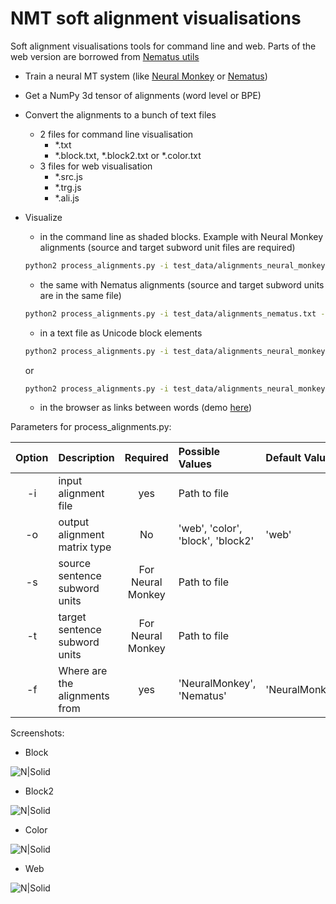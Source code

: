 # NMT soft alignment visualisations
Soft alignment visualisations tools for command line and web. Parts of the web version are borrowed from [Nematus utils](https://github.com/rsennrich/nematus/tree/master/utils)
  - Train a neural MT system (like [Neural Monkey](https://github.com/ufal/neuralmonkey/) or [Nematus](https://github.com/rsennrich/nematus/))
  - Get a NumPy 3d tensor of alignments (word level or BPE)
  - Convert the alignments to a bunch of text files
    - 2 files for command line visualisation
		- *.txt
		- *.block.txt, *.block2.txt or *.color.txt
    - 3 files for web visualisation
		- *.src.js
		- *.trg.js
		- *.ali.js
  
  - Visualize
    - in the command line as shaded blocks. Example with Neural Monkey alignments (source and target subword unit files are required)
    ```sh
    python2 process_alignments.py -i test_data/alignments_neural_monkey.npy -o color -s test_data/test.src.en.bpe -t test.out.lv.bpe -f NeuralMonkey
    ```
    - the same with Nematus alignments (source and target subword units are in the same file)
    ```sh
    python2 process_alignments.py -i test_data/alignments_nematus.txt -o color -f Nematus
    ```
	- in a text file as Unicode block elements
    ```sh
    python2 process_alignments.py -i test_data/alignments_neural_monkey.npy -o block -s test_data/test.src.en.bpe -t test.out.lv.bpe -f NeuralMonkey
    ```
	or
    ```sh
    python2 process_alignments.py -i test_data/alignments_neural_monkey.npy -o block2 -s test_data/test.src.en.bpe -t test.out.lv.bpe -f NeuralMonkey
    ```
	- in the browser as links between words (demo [here](http://lielakeda.lv/other/NLP/alignments/?s=19))

Parameters for process_alignments.py:

| Option | Description                   | Required 		 | Possible Values 			 		| Default Value  |
|:------:|:------------------------------|:-----------------:|:---------------------------------|:---------------|
| -i     | input alignment file			 | yes     			 | Path to file						|				 |
| -o     | output alignment matrix type	 | No      		 	 | 'web', 'color', 'block', 'block2'| 'web'			 |
| -s     | source sentence subword units | For Neural Monkey | Path to file			  	 		|				 |
| -t     | target sentence subword units | For Neural Monkey | Path to file			  	 		|				 |
| -f     | Where are the alignments from | yes      		 | 'NeuralMonkey', 'Nematus' 		| 'NeuralMonkey' |

Screenshots:
  - Block
  
![N|Solid](https://github.com/M4t1ss/sAliViz/blob/master/screenshots/blockAlignments.PNG?raw=true)
  - Block2
  
![N|Solid](https://github.com/M4t1ss/sAliViz/blob/master/screenshots/block2.png?raw=true)
  - Color
  
![N|Solid](https://github.com/M4t1ss/sAliViz/blob/master/screenshots/colorAlignments.PNG?raw=true)
  - Web
  
![N|Solid](https://github.com/M4t1ss/sAliViz/blob/master/screenshots/webAlignments.PNG?raw=true)
